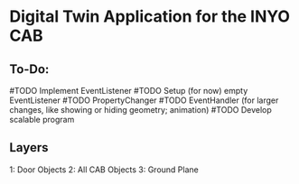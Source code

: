 # Digital Twin Application for the INYO CAB

## To-Do:
#TODO Implement EventListener
#TODO Setup (for now) empty EventListener
#TODO PropertyChanger
#TODO EventHandler (for larger changes, like showing or hiding geometry; animation)
#TODO Develop scalable program

## Layers
1: Door Objects
2: All CAB Objects
3: Ground Plane